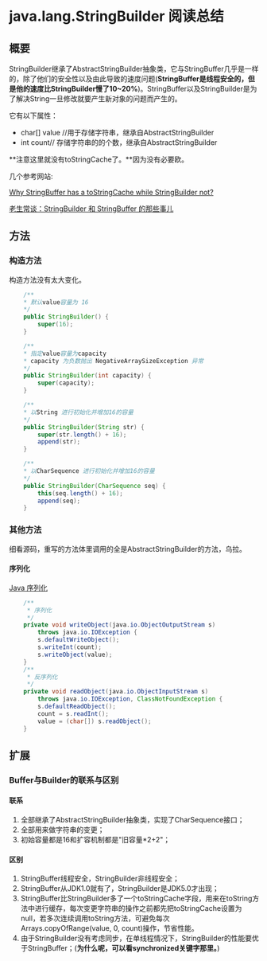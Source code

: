 # java.lang.StringBuilder 阅读总结

## 概要

StringBuilder继承了AbstractStringBuilder抽象类，它与StringBuffer几乎是一样的，除了他们的安全性以及由此导致的速度问题(**StringBuffer是线程安全的，但是他的速度比StringBuilder慢了10~20%**)。StringBuffer以及StringBuilder是为了解决String一旦修改就要产生新对象的问题而产生的。

它有以下属性：

- char[] value //用于存储字符串，继承自AbstractStringBuilder
- int count// 存储字符串的的个数，继承自AbstractStringBuilder

**注意这里就没有toStringCache了。**因为没有必要欧。

几个参考网站:

[Why StringBuffer has a toStringCache while StringBuilder not?](https://stackoverrun.com/cn/q/12697236)

[老生常谈：StringBuilder 和 StringBuffer 的那些事儿](https://juejin.im/post/5df8f7eae51d45581a70a53e)

## 方法

### 构造方法

构造方法没有太大变化。

```java
	/**
    * 默认value容量为 16
    */
    public StringBuilder() {
        super(16);
    }

	/**
	* 指定value容量为capacity
	* capacity 为负数抛出 NegativeArraySizeException 异常
	*/
    public StringBuilder(int capacity) {
        super(capacity);
    }

	/**
	* 以String 进行初始化并增加16的容量
	*/
    public StringBuilder(String str) {
        super(str.length() + 16);
        append(str);
    }

	/**
	* 以CharSequence 进行初始化并增加16的容量
	*/
    public StringBuilder(CharSequence seq) {
        this(seq.length() + 16);
        append(seq);
    }
```

### 其他方法

细看源码，重写的方法体里调用的全是AbstractStringBuilder的方法，乌拉。

#### 序列化

[Java 序列化](https://juejin.im/post/5ce3cdc8e51d45777b1a3cdf)

```java
	/**
     * 序列化
     */
    private void writeObject(java.io.ObjectOutputStream s)
        throws java.io.IOException {
        s.defaultWriteObject();
        s.writeInt(count);
        s.writeObject(value);
    }
	/**
     * 反序列化
     */
	private void readObject(java.io.ObjectInputStream s)
        throws java.io.IOException, ClassNotFoundException {
        s.defaultReadObject();
        count = s.readInt();
        value = (char[]) s.readObject();
    }
```

## 扩展

### Buffer与Builder的联系与区别

#### 联系

1. 全部继承了AbstractStringBuilder抽象类，实现了CharSequence接口；
2. 全部用来做字符串的变更；
3. 初始容量都是16和扩容机制都是"旧容量*2+2"；

#### 区别

1. StringBuffer线程安全，StringBuilder非线程安全；
2. StringBuffer从JDK1.0就有了，StringBuilder是JDK5.0才出现；
3. StringBuffer比StringBuilder多了一个toStringCache字段，用来在toString方法中进行缓存，每次变更字符串的操作之前都先把toStringCache设置为null，若多次连续调用toString方法，可避免每次Arrays.copyOfRange(value, 0, count)操作，节省性能。
4. 由于StringBuilder没有考虑同步，在单线程情况下，StringBuilder的性能要优于StringBuffer；(**为什么呢，可以看synchronized关键字那里。**)